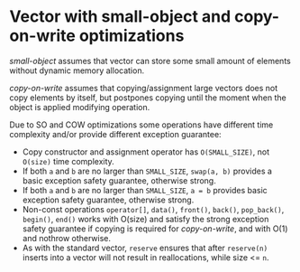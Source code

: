 # Vector with small-object and copy-on-write optimizations

*small-object* assumes that vector can store some small amount of elements without dynamic memory allocation.

*copy-on-write* assumes that copying/assignment large vectors does not copy elements by itself, but postpones copying until the moment when the object is applied modifying operation.

Due to SO and COW optimizations some operations have different time complexity and/or provide different exception guarantee:

* Copy constructor and assignment operator has `O(SMALL_SIZE)`, not `O(size)` time complexity.
* If both `a` and `b` are no larger than `SMALL_SIZE`, `swap(a, b)` 
  provides a basic exception safety guarantee, otherwise strong.
* If both `a` and `b` are no larger than `SMALL_SIZE`, `a = b` provides
  basic exception safety guarantee, otherwise strong.
* Non-const
  operations `operator[]`, `data()`, `front()`, `back()`, `pop_back()`, `begin()`,
  `end()` works with O(size) and satisfy the strong
  exception safety guarantee if copying is required for *copy-on-write*, and with
  O(1) and nothrow otherwise.
* As with the standard vector, `reserve` ensures that after
  `reserve(n)` inserts into a vector will not result in reallocations,
  while size <= `n`.